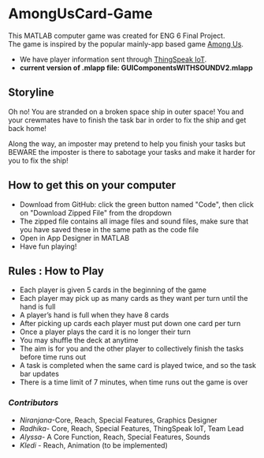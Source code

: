 # AmongUsCard-Game
This MATLAB computer game was created for ENG 6 Final Project.  
The game is inspired by the popular mainly-app based game [Among Us](https://www.google.com/search?q=among+us&oq=among+us&aqs=chrome..69i57j46i433j0i433l3j69i60l2j69i61.1497j0j7&sourceid=chrome&ie=UTF-8).
- We have player information sent through [ThingSpeak IoT](https://thingspeak.com/).
- **current version of .mlapp file: GUIComponentsWITHSOUNDV2.mlapp** 

## Storyline
Oh no! You are stranded on a broken space ship in outer space! 
You and your crewmates have to finish the task bar in order to fix the ship and 
get back home! 

Along the way, an imposter may pretend to help you finish your tasks but 
BEWARE the imposter is there to sabotage your tasks and make it harder for
 you to fix the ship!
 
## How to get this on your computer
- Download from GitHub: click the green button named "Code", then click on "Download Zipped File" from the dropdown
- The zipped file contains all image files and sound files, make sure that you have saved these in the same path as the code file
- Open in App Designer in MATLAB
- Have fun playing!

## Rules : How to Play
- Each player is given 5 cards in the beginning of the game
- Each player may pick up as many cards as they want per turn until the hand is full 
- A player’s hand is full when they have 8 cards 
- After picking up cards each player must put down one card per turn
- Once a player plays the card it is no longer their turn
- You may shuffle the deck at anytime 
- The aim is for you and the other player to collectively finish the tasks before time runs out
- A task is completed when the same card is played twice, and so the task bar updates
- There is a time limit of 7 minutes, when time runs out the game is over 

### *Contributors*
* *Niranjana*-Core, Reach, Special Features, Graphics Designer
* *Radhika*- Core, Reach, Special Features, ThingSpeak IoT, Team Lead
* *Alyssa*- A Core Function, Reach, Special Features, Sounds
* *Kledi* - Reach, Animation (to be implemented)



